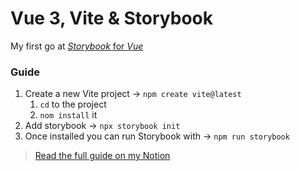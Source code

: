 # Vue 3, Vite & Storybook

My first go at [*Storybook* for *Vue*](https://storybook.js.org/docs/vue/get-started/introduction)
### Guide

1. Create a new Vite project → `npm create vite@latest`
   1. `cd` to the project
   2. `nom install` it
2. Add storybook → `npx storybook init`
3. Once installed you can run Storybook with → `npm run storybook`

> [Read the full guide on my Notion](https://yonatankof.notion.site/Storybook-9e244ac716f548d7a1bebc09d2d98e39)